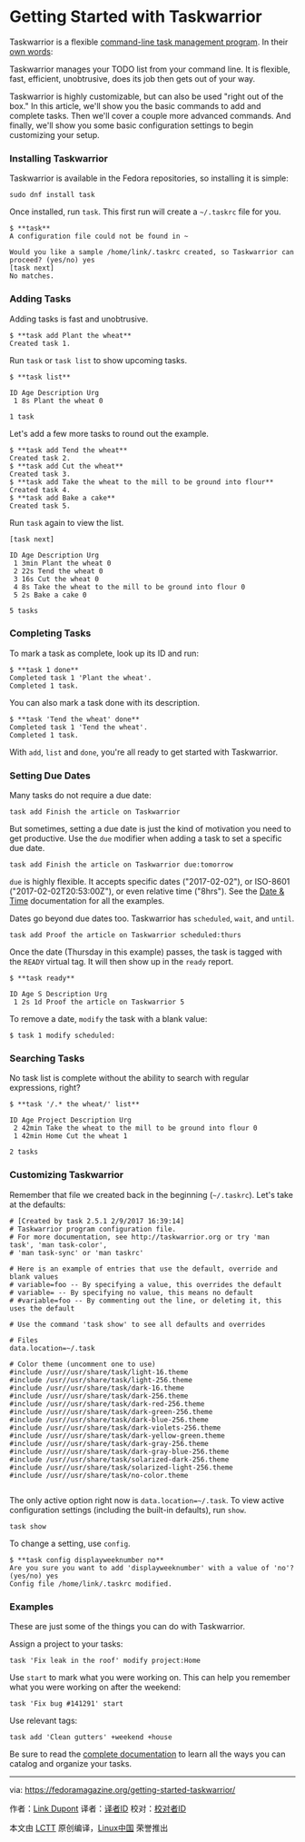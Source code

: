 Getting Started with Taskwarrior
======
Taskwarrior is a flexible [command-line task management program][1]. In their [own words][2]:

Taskwarrior manages your TODO list from your command line. It is flexible, fast, efficient, unobtrusive, does its job then gets out of your way.

Taskwarrior is highly customizable, but can also be used "right out of the box." In this article, we'll show you the basic commands to add and complete tasks. Then we'll cover a couple more advanced commands. And finally, we'll show you some basic configuration settings to begin customizing your setup.

### Installing Taskwarrior

Taskwarrior is available in the Fedora repositories, so installing it is simple:
```
sudo dnf install task

```

Once installed, run `task`. This first run will create a `~/.taskrc` file for you.
```
$ **task**
A configuration file could not be found in ~

Would you like a sample /home/link/.taskrc created, so Taskwarrior can proceed? (yes/no) yes
[task next]
No matches.

```

### Adding Tasks

Adding tasks is fast and unobtrusive.
```
$ **task add Plant the wheat**
Created task 1.

```

Run `task` or `task list` to show upcoming tasks.
```
$ **task list**

ID Age Description Urg
 1 8s Plant the wheat 0

1 task

```

Let's add a few more tasks to round out the example.
```
$ **task add Tend the wheat**
Created task 2.
$ **task add Cut the wheat**
Created task 3.
$ **task add Take the wheat to the mill to be ground into flour**
Created task 4.
$ **task add Bake a cake**
Created task 5.

```

Run `task` again to view the list.
```
[task next]

ID Age Description Urg
 1 3min Plant the wheat 0
 2 22s Tend the wheat 0
 3 16s Cut the wheat 0
 4 8s Take the wheat to the mill to be ground into flour 0
 5 2s Bake a cake 0

5 tasks

```

### Completing Tasks

To mark a task as complete, look up its ID and run:
```
$ **task 1 done**
Completed task 1 'Plant the wheat'.
Completed 1 task.

```

You can also mark a task done with its description.
```
$ **task 'Tend the wheat' done**
Completed task 1 'Tend the wheat'.
Completed 1 task.

```

With `add`, `list` and `done`, you're all ready to get started with Taskwarrior.

### Setting Due Dates

Many tasks do not require a due date:
```
task add Finish the article on Taskwarrior

```

But sometimes, setting a due date is just the kind of motivation you need to get productive. Use the `due` modifier when adding a task to set a specific due date.
```
task add Finish the article on Taskwarrior due:tomorrow

```

`due` is highly flexible. It accepts specific dates ("2017-02-02"), or ISO-8601 ("2017-02-02T20:53:00Z"), or even relative time ("8hrs"). See the [Date & Time][3] documentation for all the examples.

Dates go beyond due dates too. Taskwarrior has `scheduled`, `wait`, and `until`.
```
task add Proof the article on Taskwarrior scheduled:thurs

```

Once the date (Thursday in this example) passes, the task is tagged with the `READY` virtual tag. It will then show up in the `ready` report.
```
$ **task ready**

ID Age S Description Urg
 1 2s 1d Proof the article on Taskwarrior 5

```

To remove a date, `modify` the task with a blank value:
```
$ task 1 modify scheduled:

```

### Searching Tasks

No task list is complete without the ability to search with regular expressions, right?
```
$ **task '/.* the wheat/' list**

ID Age Project Description Urg
 2 42min Take the wheat to the mill to be ground into flour 0
 1 42min Home Cut the wheat 1

2 tasks

```

### Customizing Taskwarrior

Remember that file we created back in the beginning (`~/.taskrc`). Let's take at the defaults:
```
# [Created by task 2.5.1 2/9/2017 16:39:14]
# Taskwarrior program configuration file.
# For more documentation, see http://taskwarrior.org or try 'man task', 'man task-color',
# 'man task-sync' or 'man taskrc'

# Here is an example of entries that use the default, override and blank values
# variable=foo -- By specifying a value, this overrides the default
# variable= -- By specifying no value, this means no default
# #variable=foo -- By commenting out the line, or deleting it, this uses the default

# Use the command 'task show' to see all defaults and overrides

# Files
data.location=~/.task

# Color theme (uncomment one to use)
#include /usr//usr/share/task/light-16.theme
#include /usr//usr/share/task/light-256.theme
#include /usr//usr/share/task/dark-16.theme
#include /usr//usr/share/task/dark-256.theme
#include /usr//usr/share/task/dark-red-256.theme
#include /usr//usr/share/task/dark-green-256.theme
#include /usr//usr/share/task/dark-blue-256.theme
#include /usr//usr/share/task/dark-violets-256.theme
#include /usr//usr/share/task/dark-yellow-green.theme
#include /usr//usr/share/task/dark-gray-256.theme
#include /usr//usr/share/task/dark-gray-blue-256.theme
#include /usr//usr/share/task/solarized-dark-256.theme
#include /usr//usr/share/task/solarized-light-256.theme
#include /usr//usr/share/task/no-color.theme


```

The only active option right now is `data.location=~/.task`. To view active configuration settings (including the built-in defaults), run `show`.
```
task show

```

To change a setting, use `config`.
```
$ **task config displayweeknumber no**
Are you sure you want to add 'displayweeknumber' with a value of 'no'? (yes/no) yes
Config file /home/link/.taskrc modified.

```

### Examples

These are just some of the things you can do with Taskwarrior.

Assign a project to your tasks:
```
task 'Fix leak in the roof' modify project:Home

```

Use `start` to mark what you were working on. This can help you remember what you were working on after the weekend:
```
task 'Fix bug #141291' start

```

Use relevant tags:
```
task add 'Clean gutters' +weekend +house

```

Be sure to read the [complete documentation][4] to learn all the ways you can catalog and organize your tasks.


--------------------------------------------------------------------------------

via: https://fedoramagazine.org/getting-started-taskwarrior/

作者：[Link Dupont][a]
译者：[译者ID](https://github.com/译者ID)
校对：[校对者ID](https://github.com/校对者ID)

本文由 [LCTT](https://github.com/LCTT/TranslateProject) 原创编译，[Linux中国](https://linux.cn/) 荣誉推出

[a]:https://fedoramagazine.org/author/linkdupont/
[1]:https://taskwarrior.org/
[2]:https://taskwarrior.org/docs/start.html
[3]:https://taskwarrior.org/docs/dates.html
[4]:https://taskwarrior.org/docs/
